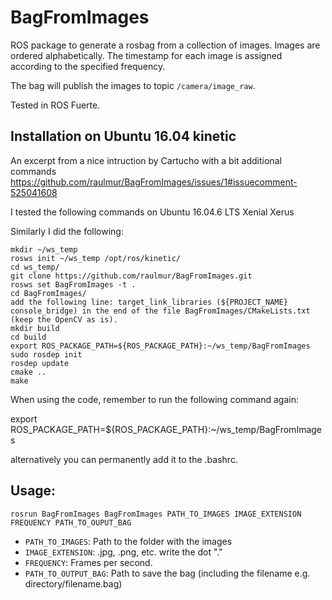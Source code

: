 # BagFromImages

ROS package to generate a rosbag from a collection of images. Images are ordered alphabetically. The timestamp for each image is assigned according to the specified frequency. 

The bag will publish the images to topic `/camera/image_raw`.

Tested in ROS Fuerte.

## Installation on Ubuntu 16.04 kinetic
An excerpt from a nice intruction by Cartucho with a bit additional commands
https://github.com/raulmur/BagFromImages/issues/1#issuecomment-525041608

I tested the following commands on Ubuntu 16.04.6 LTS Xenial Xerus

Similarly I did the following:

    mkdir ~/ws_temp
    rosws init ~/ws_temp /opt/ros/kinetic/
    cd ws_temp/
    git clone https://github.com/raulmur/BagFromImages.git
    rosws set BagFromImages -t .
    cd BagFromImages/
    add the following line: target_link_libraries (${PROJECT_NAME} console_bridge) in the end of the file BagFromImages/CMakeLists.txt (keep the OpenCV as is).
    mkdir build
    cd build
    export ROS_PACKAGE_PATH=${ROS_PACKAGE_PATH}:~/ws_temp/BagFromImages
    sudo rosdep init
    rosdep update
    cmake ..
    make

When using the code, remember to run the following command again:

export ROS_PACKAGE_PATH=${ROS_PACKAGE_PATH}:~/ws_temp/BagFromImages

alternatively you can permanently add it to the .bashrc.

## Usage:

    rosrun BagFromImages BagFromImages PATH_TO_IMAGES IMAGE_EXTENSION FREQUENCY PATH_TO_OUPUT_BAG
  
 - `PATH_TO_IMAGES`: Path to the folder with the images
 - `IMAGE_EXTENSION`: .jpg, .png, etc. write the dot "."
 - `FREQUENCY`: Frames per second.
 - `PATH_TO_OUTPUT_BAG`: Path to save the bag (including the filename e.g. directory/filename.bag)

